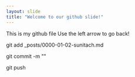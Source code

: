 ```yaml
---
layout: slide
title: "Welcome to our github slide!"
---
```

This is my github file
Use the left arrow to go back!

git add _posts/0000-01-02-sunitach.md

git commit -m "<YOUR-MESSAGE>"

  git push
